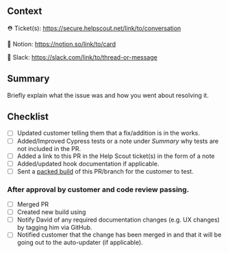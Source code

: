 ## Context

⛑️ Ticket(s): https://secure.helpscout.net/link/to/conversation

📓 Notion: https://notion.so/link/to/card

💬 Slack: https://slack.com/link/to/thread-or-message

## Summary

Briefly explain what the issue was and how you went about resolving it.

## Checklist

- [ ] Updated customer telling them that a fix/addition is in the works.
- [ ] Added/Improved Cypress tests or a note under _Summary_ why tests are not included in the PR.
- [ ] Added a link to this PR in the Help Scout ticket(s) in the form of a note
- [ ] Added/updated hook documentation if applicable.
- [ ] Sent a [packed build](https://www.notion.so/gravitywiz/GWiz-Builder-de063e85494e4a8aace9994a3ef793f9#9de8bd246edb4d108324e5eb32b4d597) of this PR/branch for the customer to test.

### After approval by customer and code review passing.

- [ ] Merged PR
- [ ] Created new build using [](https://www.notion.so/gravitywiz/GWiz-Builder-de063e85494e4a8aace9994a3ef793f9#2477848f38214092af36b13df6506003)
- [ ] Notify David of any required documentation changes (e.g. UX changes) by tagging him via GitHub.
- [ ] Notified customer that the change has been merged in and that it will be going out to the auto-updater (if applicable).
